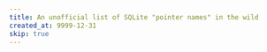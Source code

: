 ```yaml
---
title: An unofficial list of SQLite "pointer names" in the wild
created_at: 9999-12-31
skip: true
---
```

